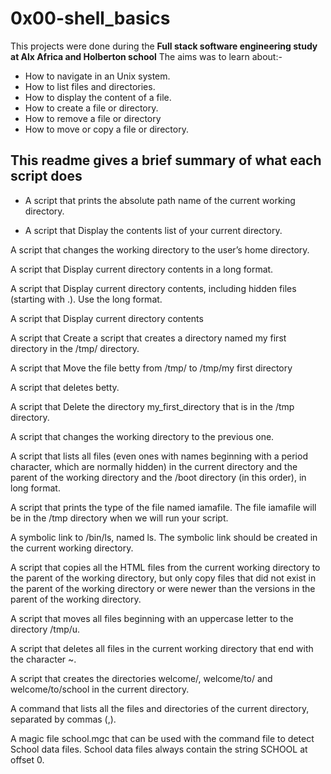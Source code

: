 # 0x00-shell_basics
This projects were done during the **Full stack software engineering study at Alx Africa and Holberton school**
The aims was to learn about:-
- How to navigate in an Unix system.
- How to list files and directories.
- How to display the content of a file.
- How to create a file or directory.
- How to remove a file or directory
- How to move or copy a file or directory.

This readme gives a brief summary of what each script does
  -----------------------

 - A script that prints the absolute path name of the current working directory.

 - A script that Display the contents list of your current directory.

A script that changes the working directory to the user’s home directory.

A script that Display current directory contents in a long format.

A script that Display current directory contents, including hidden files (starting with .). Use the long format.

A script that Display current directory contents

A script that Create a script that creates a directory named my first directory in the /tmp/ directory.

A script that Move the file betty from /tmp/ to /tmp/my first directory

A script that deletes betty.

A script that Delete the directory my_first_directory that is in the /tmp directory.

A script that changes the working directory to the previous one.

A script that lists all files (even ones with names beginning with a period character, which are normally hidden) in the current directory and the parent of the working directory and the /boot directory (in this order), in long format.

A script that prints the type of the file named iamafile. The file iamafile will be in the /tmp directory when we will run your script.

A symbolic link to /bin/ls, named ls. The symbolic link should be created in the current working directory.

A script that copies all the HTML files from the current working directory to the parent of the working directory, but only copy files that did not exist in the parent of the working directory or were newer than the versions in the parent of the working directory.

A script that moves all files beginning with an uppercase letter to the directory /tmp/u.

A script that deletes all files in the current working directory that end with the character ~.

A script that creates the directories welcome/, welcome/to/ and welcome/to/school in the current directory.

A command that lists all the files and directories of the current directory, separated by commas (,).

A magic file school.mgc that can be used with the command file to detect School data files. School data files always contain the string SCHOOL at offset 0.
